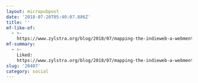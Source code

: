 ```yaml
---
layout: micropubpost
date: '2018-07-20T05:40:07.886Z'
title: ''
mf-like-of:
  - >-
    https://www.zylstra.org/blog/2018/07/mapping-the-indieweb-a-webmention-at-a-time/
mf-summary:
  - >-
    Liked:
    https://www.zylstra.org/blog/2018/07/mapping-the-indieweb-a-webmention-at-a-time/
slug: '20407'
category: social
---
```

